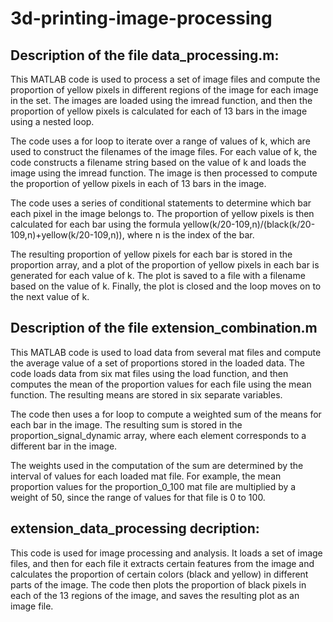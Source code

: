 # 3d-printing-image-processing

## Description of the file data_processing.m: 

This MATLAB code is used to process a set of image files and compute the proportion of yellow pixels 
in different regions of the image for each image in the set. The images are loaded using the imread function,
and then the proportion of yellow pixels is calculated for each of 13 bars in the image using a nested loop.

The code uses a for loop to iterate over a range of values of k,
which are used to construct the filenames of the image files.
For each value of k, the code constructs a filename string based on the value of k and loads the image using the imread function.
The image is then processed to compute the proportion of yellow pixels in each of 13 bars in the image.

The code uses a series of conditional statements to determine which bar each pixel in the image belongs to.
The proportion of yellow pixels is then calculated for each bar using the formula yellow(k/20-109,n)/(black(k/20-109,n)+yellow(k/20-109,n)),
where n is the index of the bar.

The resulting proportion of yellow pixels for each bar is stored in the proportion array,
and a plot of the proportion of yellow pixels in each bar is generated for each value of k.
The plot is saved to a file with a filename based on the value of k. Finally, the plot is closed and the loop moves on to the next value of k.


## Description of the file extension_combination.m

This MATLAB code is used to load data from several mat files and compute the average value of a set of proportions stored in the loaded data.
The code loads data from six mat files using the load function, and then computes the mean of the proportion values
for each file using the mean function. The resulting means are stored in six separate variables.

The code then uses a for loop to compute a weighted sum of the means for each bar in the image.
The resulting sum is stored in the proportion_signal_dynamic array, where each element corresponds to a different bar in the image.

The weights used in the computation of the sum are determined by the interval of values for each loaded mat file. 
For example, the mean proportion values for the proportion_0_100 mat file are multiplied by a weight of 50,
since the range of values for that file is 0 to 100.

## extension_data_processing decription: 

This code is used for image processing and analysis. It loads a set of image files,
and then for each file it extracts certain features from the image and calculates the proportion of certain colors
(black and yellow) in different parts of the image. The code then plots the proportion of black pixels in
each of the 13 regions of the image, and saves the resulting plot as an image file.

## 

